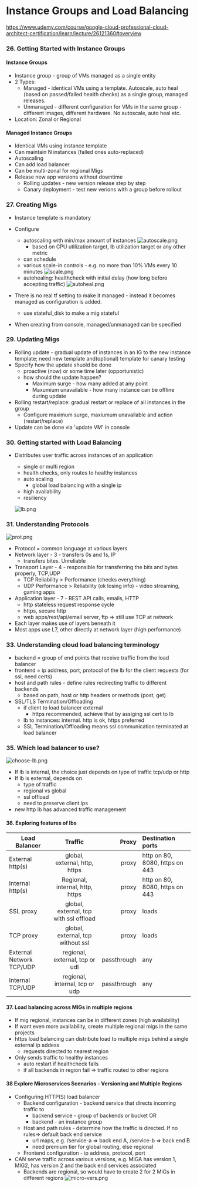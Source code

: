 # Instance Groups and Load Balancing
https://www.udemy.com/course/google-cloud-professional-cloud-architect-certification/learn/lecture/26121360#overview

### 26. Getting Started with Instance Groups

#### Instance Groups
* Instance group - group of VMs managed as a single entity
* 2 Types:
  * Managed - identical VMs using a template. Autoscale, auto heal (based on passed/failed health checks) as a single group, managed releases.
  * Unmanaged - different configuration for VMs in the same group - different images, different hardware. No autoscale, auto heal etc. 
* Location: Zonal or Regional

####  Managed Instance Groups
* Identical VMs using instance template
* Can maintain N instances (failed ones auto-replaced)
* Autoscaling
* Can add load balancer
* Can be multi-zonal for regional Migs
* Release new app versions without downtime
  * Rolling updates - new version release step by step
  * Canary deployment - test new verions with a group before rollout


### 27. Creating Migs
* Instance template is mandatory
* Configure 
  * autoscaling with min/max amount of instances 
  ![autoscale.png](img/autoscale.png)
    * based on CPU utilization target, lb utilization target or any other metric
  * can schedule
  * various scale-in controls - e.g. no more than 10% VMs every 10 minutes
  ![scale.png](img/scale.png)
  * autohealing: healthcheck with initial delay (how long before accepting traffic)
  ![autoheal.png](img/autoheal.png)

* There is no real tf setting to make it managed - instead it becomes managed as configuration is added. 
  * use stateful_disk to make a mig stateful
* When creating from console, managed/unmanaged can be specified

### 29. Updating Migs
* Rolling update - gradual update of instances in an IG to the new instance template; need new template and(optional) template for canary testing
* Specify how the update shuold be done
  * proactive (now) or some time later (opportunistic)
  * how should the update happen? 
    * Maximum surge - how many added at any point
    * Maxumium unavailable - how many instance can be offline during update
* Rolling restart/replace: gradual restart or replace of all instances in the group
  * Configure maximum surge, maxiumum unavailable and action (restart/replace)
* Update can be done via 'update VM' in console

### 30. Getting started with Load Balancing
* Distributes user traffic across instances of an application
  * single or multi region
  * health checks, only routes to healthy instances
  * auto scaling
    * global load balancing with a single ip
  * high availability
  * resiliency
  
   ![lb.png](img/lb.png)

### 31. Understanding Protocols
![prot.png](img/prot.png)
* Protocol = common language at various layers
* Network layer - 3  - transfers  0s and 1s, IP
  * transfers bites. Unreliable
* Transport Layer - 4 - responsible for transferring the bits and bytes properly, TCP,UDP
  * TCP Reliability > Performance (checks everything)
  * UDP Performance > Reliability (ok losing info) - video streaming, gaming apps
* Application layer - 7  - REST API calls, emails, HTTP
  * http stateless request response cycle
  * https, secure http
  * web apps/rest/api/email server, ftp => still use TCP at network
* Each layer makes use of layers beneath it
* Most apps use L7, other directly at network layer (high performance)

### 33. Understanding cloud load balancing terminology
* backend = group of end points that receive traffic from the load balancer
* frontend  = ip address, port, protocol of the lb for the client requests (for ssl, need certs)
* host and path rules  - define rules redirecting traffic to different backends
  * based on path, host or http headers or methods (post, get)
* SSL/TLS Termination/Offloading
  * if client to load balancer external
    * https recommended, achieve that by assiging ssl cert to lb
  * lb to instances: internal. http is ok, https preferred
  * SSL Termination/Offloading means ssl communication terminated at load balancer

### 35. Which load balancer to use?
![choose-lb.png](img/choose-lb.png)
* If lb is internal, the choice just depends on type of traffic tcp/udp or http
* If lb is external, depends on 
  * type of traffic
  * regional vs global
  * ssl offload
  * need to preserve client ips
* new http lb has advanced traffic management

#### 36. Exploring features of lbs
| Load Balancer            |                Traffic                 |       Proxy | Destination ports              |
|--------------------------|:--------------------------------------:|------------:|:-------------------------------|
| External http(s)         |     global, external, http, https      |       proxy | http on 80, 8080, https on 443 |
| Internal http(s)         |    Regional, internal, http, https     |       proxy | http on 80, 8080, https on 443 |
| SSL proxy                | global, external, tcp with ssl offload |       proxy | loads                          |
| TCP proxy                |   global, external, tcp without ssl    |       proxy | loads                          |
| External Network TCP/UDP |     regional, external, tcp or udl     | passthrough | any                            |
| Internal TCP/UDP         |     regional, internal, tcp or udp     | passthrough | any                            |


#### 37. Load balancing across MIGs in multiple regions
* If mig regional, instances can be in different zones (high availability)
* If want even more availability, create multiple regional migs in the same projects
* https load balancing can distribute load to multiple migs behind a single external ip addess 
  * requests directed to nearest region
* Only sends traffic to healthy instances
  * auto restart if healthcheck fails
  * if all backends in region fail => traffic routed to other regions
  
#### 38 Explore Microservices Scenarios - Versioning and Multiple Regions
* Configuring HTTP(S) load balancer
  * Backend configuration - backend service that directs incoming traffic to
    * backend service - group of backends or bucket  OR
    * backend - an instance group
  * Host and path rules - determine how the traffic is directed. If no rules=> default back end service
    * url maps, e.g. /service-a => back end A, /service-b => back end B
    * need premium tier for global routing, else regional
  * Frontend configuration - ip address, protocol, port
* CAN serve traffic across various versions, e.g. MIGA has version 1, MIG2, has version 2 and the back end services associated
  * Backends are regional, so would have to create 2 for 2 MiGs in different regions
    ![micro-vers.png](img/micro-vers.png)